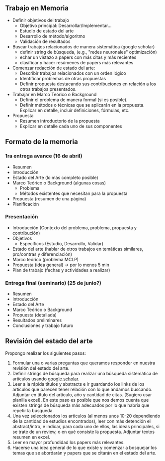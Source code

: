## Trabajo en Memoria

- Definir objetivos del trabajo
   - Objetivo principal: Desarrollar/Implementar...
   - Estudio de estado del arte
   - Desarrollo de método/algoritmo
   - Validación de resultados
- Buscar trabajos relacionados de manera sistemática (google scholar)
	- definir string de búsqueda, (e.g., "redes neuronales" optimización)
	- echar un vistazo a papers con más citas y más recientes
	- clasificar y hacer resúmenes de papers más relevantes
- Comenzar redacción de estado del arte:
	- Describir trabajos relacionados con un orden lógico
	- Identificar problemas de otras propuestas
	- Definir propuesta destacando sus contribuciones en relación a los otros trabajos presentados.
- Trabajar en Marco Teórico o Background
	- Definir el problema de manera formal (si es posible).
	- Definir métodos o técnicas que se aplicarán en la propuesta. Explicar en detalle, incluir definiciones, fórmulas, etc. 
- Propuesta
	- Resumen introductorio de la propuesta
	- Explicar en detalle cada uno de sus componentes

## Formato de la memoria

### 1ra entrega avance (16 de abril)

- Resumen
- Introducción
- Estado del Arte (lo más completo posible)
- Marco Teórico o Background (algunas cosas)
	- Problema
	- Métodos existentes que necesitan para la propuesta
- Propuesta (resumen de una página)
- Planificación

### Presentación
- Introducción (Contexto del problema, problema, propuesta y contribución)
- Objetivos
	- Específicos (Estudio, Desarrollo, Validar)
- Estado del arte (hablar de otros trabajos en temáticas similares, pro/contras y diferenciación)
- Marco teórico (problema MCLP)
- Propuesta (idea general) -> por lo menos 5 min
- Plan de trabajo (fechas y actividades a realizar)


### Entrega final (seminario) (25 de junio?)
- Resumen
- Introducción
- Estado del Arte 
- Marco Teórico o Background
- Propuesta (detallada)
- Resultados preliminares 
- Conclusiones y trabajo futuro



Revisión del estado del arte
---

Propongo realizar los siguientes pasos:

1. Formular una o varias preguntas que queramos responder en nuestra revisión del estado del arte.
2. Definir strings de búsqueda para realizar una búsqueda sistemática de artículos usando [google scholar](http://scholar.google.es/).
3. Leer a la rápida títulos y abstracts e ir guardando los links de los artículos que parecen tener relación con lo que andamos buscando. Adjuntar en título del artículo, año y cantidad de citas. (Sugiero usar planilla excel). En este paso es posible que nos demos cuenta que existen strings de búsqueda más adecuados por lo que habría que repetir la búsqueda. 
4. Una vez seleccionados los artículos (al menos unos 10-20 dependiendo de la cantidad de estudios encontrados), leer con más detención el abstract/intro, e indicar, para cada uno de ellos, las ideas principales, si se trate de un review, o en qué consiste la propuesta. Adjuntar textos resumen en excel.
5. Leer en mayor profundidad los papers más relevantes.
6. Hacerse una idea general de lo que existe y comenzar a bosquejar los temas que se abordarán y papers que se citarán en el estado del arte.




<!--stackedit_data:
eyJoaXN0b3J5IjpbODQ3MjE0NDk3LDY1MDY3MjEyNCwtMTA5ND
Y1NTU3NSwtMTQxOTE3Njg4NSwtODYyMzQxNjY3LDU2ODM2Njk3
Niw1OTc3NDc4NTQsLTYzMjIwNTYxNCwxMTUxMjQzMzQ0LC0yMT
Y3ODA4MDEsLTEwNDg1NzY4NTEsLTE4ODYzMzk2NDQsLTI2Mzc5
Mzk2LDQ2NjMyMzM0LC0yMDUyMTEzMDQ5LC0xMjY1ODk1NjkxLC
0xNzM3NzUyNzc2LDE4MDk1NTkzNzAsLTgzNzM5NjIyMyw2NjE2
MzIzNF19
-->